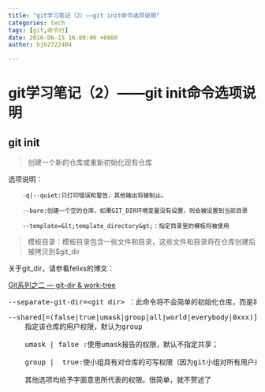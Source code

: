 ```yaml
---
title: "git学习笔记（2）——git init命令选项说明"
categories: tech
tags: [git,命令行]
date: 2016-06-15 16:00:00 +0800
author: hjb2722404

---
```


# git学习笔记（2）——git init命令选项说明

## git init

<blockquote>
  创建一个新的仓库或重新初始化现有仓库
</blockquote>

选项说明：

        -q|--quiet:只打印错误和警告，其他输出将被制止。
        
        --bare:创建一个空的仓库，如果GIT_DIR环境变量没有设置，则会被设置到当前目录
        
        --template=&lt;template_directory&gt;：指定目录里的模板将被使用


<blockquote>
  模板目录：模板目录包含一些文件和目录，这些文件和目录将在仓库创建后被拷贝到$git_dir
</blockquote>

关于git_dir，请参看felixs的博文：

[Git系列之二 — git-dir &amp; work-tree][1]



<pre class="prettyprint">--separate-git-<span class="hljs-keyword">dir</span>=&lt;git <span class="hljs-keyword">dir</span>&gt; ：此命令将不会简单的初始化仓库，而是将git仓库与文件系统做一个符号链接，指向特定的路径，并初始化仓库，结果是git仓库将从工作树分离，仓库将移动到指定的路径。</pre>



<pre class="prettyprint">--shared[=(<span class="hljs-keyword">false</span><span class="hljs-localvars">|true|umask|group|all|world|everybody|</span><span class="hljs-number">0</span>xxx)]
    指定该仓库的用户权限，默认为group

    umask | <span class="hljs-keyword">false</span> :使用umask报告的权限，默认不指定共享；

    group |  <span class="hljs-method">true:</span>使小组具有对仓库的可写权限（因为git小组对所有用户来说可能不是主要的小组），此选项被用来放宽具有其他安全码（safe umask）的权限。值得注意的是，该umask依然适用于其他少量权限。（例如：如果umask为<span class="hljs-number">0022</span>，使用group将不会移除来自其他非小组用户的读权限），详见：如何使用<span class="hljs-number">0</span>xxx完全指定版本库权限。

    其他选项均给予字面意思所代表的权限。很简单，就不赘述了</pre>

[1]: http://blog.csdn.net/talking12391239/article/details/8642121%20%20%E2%80%9DGit%E7%B3%BB%E5%88%97%E4%B9%8B%E4%BA%8C%20---%20git-dir%20&amp;%20work-tree%E2%80%9C
